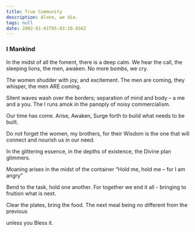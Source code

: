 ```yaml
---
title: True Community
description: Alone, we die.
tags: null
date: 2002-01-01T05:03:10.856Z
---
```


<div class="poem">

<h3> I Mankind</h3>

In the midst of all the foment,
there is a deep calm.
We hear the call,
the sleeping lions, the men,
awaken.
No more bombs, we cry.

The women shudder with joy,
and excitement. The men
are coming, they whisper,
the men ARE coming.

Silent waves wash over the
borders; separation of
mind and body – a me and a
you. The I runs amok
in the panoply of noisy commercialism.

Our time has come.
Arise, Awaken, Surge forth to
build what needs to be built.

Do not forget the
women, my brothers,
for their Wisdom is the one
that will connect and nourish
us in our need.

In the glittering essence, in the
depths of existence, the Divine
plan glimmers.

Moaning arises in the midst
of the container “Hold me, hold
me – for I am angry”

Bend to the task, hold one
another. For together we
end it all - bringing to
fruition what is next.

Clear the plates, bring the food.
The next meal being no
different from the previous

unless you Bless it.

</div>
